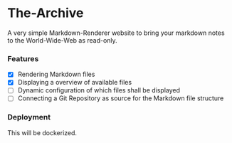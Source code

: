# The-Archive
A very simple Markdown-Renderer website to bring your markdown notes to the World-Wide-Web
as read-only. 

### Features
- [x] Rendering Markdown files
- [x] Displaying a overview of available files
- [ ] Dynamic configuration of which files shall be displayed
- [ ] Connecting a Git Repository as source for the Markdown file structure

### Deployment
This will be dockerized.